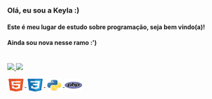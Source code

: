 ### Olá, eu sou a Keyla :)
#### Este é meu lugar de estudo sobre programação, seja bem vindo(a)!
#### Ainda sou nova nesse ramo :')
#
<div>
  <a href="https://github.com/KeylaVSantos">
  <img height="180em" src="https://github-readme-stats.vercel.app/api?username=KeylaVSantos&show_icons=true&theme=dracula&include_all_commits=true&count_private=true"/>
  <img height="180em" src="https://github-readme-stats.vercel.app/api/top-langs/?username=KeylaVSantos&layout=compact&langs_count=16&theme=dracula"/>
</div>
<div style="display: inline_block"><br>
  <img align="center" alt="Keyla-HTML" height="30" width="40" src="https://raw.githubusercontent.com/devicons/devicon/master/icons/html5/html5-original.svg">
  <img align="center" alt="Keyla-CSS" height="30" width="40" src="https://raw.githubusercontent.com/devicons/devicon/master/icons/css3/css3-original.svg">
  <img align="center" alt="Keyla-Python" height="30" width="40" src="https://raw.githubusercontent.com/devicons/devicon/master/icons/python/python-original.svg">
  <img align="center" alt="Keyla-php" height="30" width="40" src="https://raw.githubusercontent.com/devicons/devicon/master/icons/php/php-original.svg">
</div>

<!-- ainda estou arrumando...

<div>
  <a href = "mailto:keyla.v.d.santos.com"><img src="https://img.shields.io/badge/-Gmail-FD3A5C?style=for-the-badge&logo=gmail&logoColor=white" target="_blank"></a>
</div>

![Keyla GitHub stats](https://github-readme-stats.vercel.app/api?username=KeylaVSantos&show_icons=true&theme=radical) [![Top Langs](https://github-readme-stats.vercel.app/api/top-langs/?username=KeylaVSantos&layout=compact)](https://github.com/anuraghazra/github-readme-stats)

## Tecnologias que uso

<div style="display: inline_block">
    <img align="center" alt="Python" src="https://img.shields.io/badge/Python-3776AB?style=for-the-badge&logo=python&logoColor=white" />
    <img align="center" alt="CSS" src="https://img.shields.io/badge/CSS-239120?style=for-the-badge&logo=css3&logoColor=white" />
    <img align="center" alt="HTML5" src="https://img.shields.io/badge/HTML5-E34F26?style=for-the-badge&logo=html5&logoColor=white" />
</div>-->
